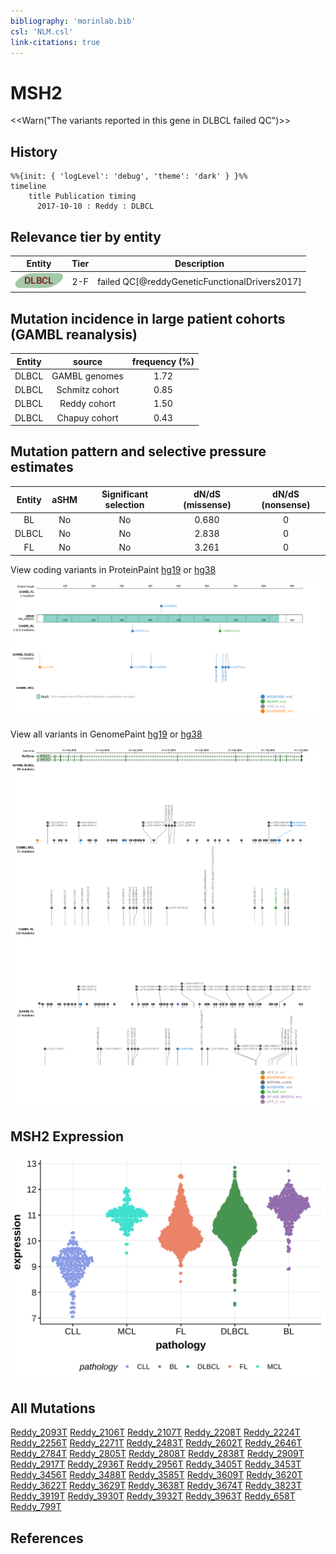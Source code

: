```yaml
---
bibliography: 'morinlab.bib'
csl: 'NLM.csl'
link-citations: true
---
```

# MSH2

<<Warn("The variants reported in this gene in DLBCL failed QC")>>

## History
```mermaid
%%{init: { 'logLevel': 'debug', 'theme': 'dark' } }%%
timeline
    title Publication timing
      2017-10-10 : Reddy : DLBCL
```

## Relevance tier by entity

|Entity|Tier|Description                              |
|:------:|:----:|-----------------------------------------|
|![DLBCL](images/icons/DLBCL_tier2.png) |2-F   |failed QC[@reddyGeneticFunctionalDrivers2017]|

## Mutation incidence in large patient cohorts (GAMBL reanalysis)

|Entity|source        |frequency (%)|
|:------:|:--------------:|:-------------:|
|DLBCL |GAMBL genomes |1.72         |
|DLBCL |Schmitz cohort|0.85         |
|DLBCL |Reddy cohort  |1.50         |
|DLBCL |Chapuy cohort |0.43         |

## Mutation pattern and selective pressure estimates

|Entity|aSHM|Significant selection|dN/dS (missense)|dN/dS (nonsense)|
|:------:|:----:|:---------------------:|:----------------:|:----------------:|
|BL    |No  |No                   |0.680           |0               |
|DLBCL |No  |No                   |2.838           |0               |
|FL    |No  |No                   |3.261           |0               |




View coding variants in ProteinPaint [hg19](https://morinlab.github.io/LLMPP/GAMBL/MSH2_protein.html)  or [hg38](https://morinlab.github.io/LLMPP/GAMBL/MSH2_protein_hg38.html)

![](images/proteinpaint/MSH2_NM_000251.svg)

View all variants in GenomePaint [hg19](https://morinlab.github.io/LLMPP/GAMBL/MSH2.html)  or [hg38](https://morinlab.github.io/LLMPP/GAMBL/MSH2_hg38.html)

![](images/proteinpaint/MSH2.svg)

## MSH2 Expression
![](images/gene_expression/MSH2_by_pathology.svg)
<!-- ORIGIN: reddyGeneticFunctionalDrivers2017 -->
<!-- DLBCL: reddyGeneticFunctionalDrivers2017 -->

## All Mutations

[Reddy_2093T](https://www.bcgsc.ca/downloads/morinlab/GAMBL/Reddy/igv_reports/Reddy_2093T.html)
[Reddy_2106T](https://www.bcgsc.ca/downloads/morinlab/GAMBL/Reddy/igv_reports/Reddy_2106T.html)
[Reddy_2107T](https://www.bcgsc.ca/downloads/morinlab/GAMBL/Reddy/igv_reports/Reddy_2107T.html)
[Reddy_2208T](https://www.bcgsc.ca/downloads/morinlab/GAMBL/Reddy/igv_reports/Reddy_2208T.html)
[Reddy_2224T](https://www.bcgsc.ca/downloads/morinlab/GAMBL/Reddy/igv_reports/Reddy_2224T.html)
[Reddy_2256T](https://www.bcgsc.ca/downloads/morinlab/GAMBL/Reddy/igv_reports/Reddy_2256T.html)
[Reddy_2271T](https://www.bcgsc.ca/downloads/morinlab/GAMBL/Reddy/igv_reports/Reddy_2271T.html)
[Reddy_2483T](https://www.bcgsc.ca/downloads/morinlab/GAMBL/Reddy/igv_reports/Reddy_2483T.html)
[Reddy_2602T](https://www.bcgsc.ca/downloads/morinlab/GAMBL/Reddy/igv_reports/Reddy_2602T.html)
[Reddy_2646T](https://www.bcgsc.ca/downloads/morinlab/GAMBL/Reddy/igv_reports/Reddy_2646T.html)
[Reddy_2784T](https://www.bcgsc.ca/downloads/morinlab/GAMBL/Reddy/igv_reports/Reddy_2784T.html)
[Reddy_2805T](https://www.bcgsc.ca/downloads/morinlab/GAMBL/Reddy/igv_reports/Reddy_2805T.html)
[Reddy_2808T](https://www.bcgsc.ca/downloads/morinlab/GAMBL/Reddy/igv_reports/Reddy_2808T.html)
[Reddy_2838T](https://www.bcgsc.ca/downloads/morinlab/GAMBL/Reddy/igv_reports/Reddy_2838T.html)
[Reddy_2909T](https://www.bcgsc.ca/downloads/morinlab/GAMBL/Reddy/igv_reports/Reddy_2909T.html)
[Reddy_2917T](https://www.bcgsc.ca/downloads/morinlab/GAMBL/Reddy/igv_reports/Reddy_2917T.html)
[Reddy_2936T](https://www.bcgsc.ca/downloads/morinlab/GAMBL/Reddy/igv_reports/Reddy_2936T.html)
[Reddy_2956T](https://www.bcgsc.ca/downloads/morinlab/GAMBL/Reddy/igv_reports/Reddy_2956T.html)
[Reddy_3405T](https://www.bcgsc.ca/downloads/morinlab/GAMBL/Reddy/igv_reports/Reddy_3405T.html)
[Reddy_3453T](https://www.bcgsc.ca/downloads/morinlab/GAMBL/Reddy/igv_reports/Reddy_3453T.html)
[Reddy_3456T](https://www.bcgsc.ca/downloads/morinlab/GAMBL/Reddy/igv_reports/Reddy_3456T.html)
[Reddy_3488T](https://www.bcgsc.ca/downloads/morinlab/GAMBL/Reddy/igv_reports/Reddy_3488T.html)
[Reddy_3585T](https://www.bcgsc.ca/downloads/morinlab/GAMBL/Reddy/igv_reports/Reddy_3585T.html)
[Reddy_3609T](https://www.bcgsc.ca/downloads/morinlab/GAMBL/Reddy/igv_reports/Reddy_3609T.html)
[Reddy_3620T](https://www.bcgsc.ca/downloads/morinlab/GAMBL/Reddy/igv_reports/Reddy_3620T.html)
[Reddy_3622T](https://www.bcgsc.ca/downloads/morinlab/GAMBL/Reddy/igv_reports/Reddy_3622T.html)
[Reddy_3629T](https://www.bcgsc.ca/downloads/morinlab/GAMBL/Reddy/igv_reports/Reddy_3629T.html)
[Reddy_3638T](https://www.bcgsc.ca/downloads/morinlab/GAMBL/Reddy/igv_reports/Reddy_3638T.html)
[Reddy_3674T](https://www.bcgsc.ca/downloads/morinlab/GAMBL/Reddy/igv_reports/Reddy_3674T.html)
[Reddy_3823T](https://www.bcgsc.ca/downloads/morinlab/GAMBL/Reddy/igv_reports/Reddy_3823T.html)
[Reddy_3919T](https://www.bcgsc.ca/downloads/morinlab/GAMBL/Reddy/igv_reports/Reddy_3919T.html)
[Reddy_3930T](https://www.bcgsc.ca/downloads/morinlab/GAMBL/Reddy/igv_reports/Reddy_3930T.html)
[Reddy_3932T](https://www.bcgsc.ca/downloads/morinlab/GAMBL/Reddy/igv_reports/Reddy_3932T.html)
[Reddy_3963T](https://www.bcgsc.ca/downloads/morinlab/GAMBL/Reddy/igv_reports/Reddy_3963T.html)
[Reddy_658T](https://www.bcgsc.ca/downloads/morinlab/GAMBL/Reddy/igv_reports/Reddy_658T.html)
[Reddy_799T](https://www.bcgsc.ca/downloads/morinlab/GAMBL/Reddy/igv_reports/Reddy_799T.html)

## References

